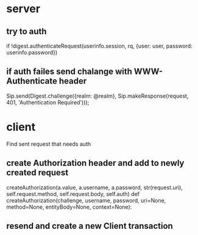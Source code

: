 # server

## try to auth
if !digest.authenticateRequest(userinfo.session, rq, {user: user, password: userinfo.password})

## if auth failes send chalange with WWW-Authenticate header
Sip.send(Digest.challenge({realm: @realm}, Sip.makeResponse(request, 401, 'Authentication Required')));


# client

Find  sent request that needs auth

## create Authorization header and add to newly created request
createAuthorization(a.value, a.username, a.password, str(request.uri), self.request.method, self.request.body, self.auth)
def createAuthorization(challenge, username, password, uri=None, method=None, entityBody=None, context=None):
## resend and create a new Client transaction

